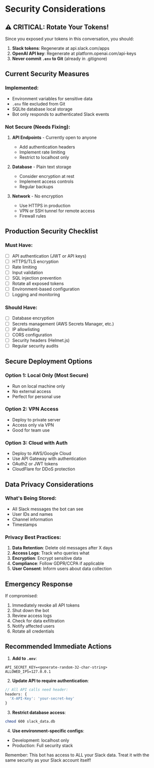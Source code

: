 # Security Considerations

## ⚠️ CRITICAL: Rotate Your Tokens!
Since you exposed your tokens in this conversation, you should:
1. **Slack tokens**: Regenerate at api.slack.com/apps
2. **OpenAI API key**: Regenerate at platform.openai.com/api-keys
3. **Never commit `.env` to Git** (already in .gitignore)

## Current Security Measures

###  Implemented:
- Environment variables for sensitive data
- `.env` file excluded from Git
- SQLite database local storage
- Bot only responds to authenticated Slack events

###  Not Secure (Needs Fixing):

1. **API Endpoints** - Currently open to anyone
   - Add authentication headers
   - Implement rate limiting
   - Restrict to localhost only

2. **Database** - Plain text storage
   - Consider encryption at rest
   - Implement access controls
   - Regular backups

3. **Network** - No encryption
   - Use HTTPS in production
   - VPN or SSH tunnel for remote access
   - Firewall rules

## Production Security Checklist

### Must Have:
- [ ] API authentication (JWT or API keys)
- [ ] HTTPS/TLS encryption
- [ ] Rate limiting
- [ ] Input validation
- [ ] SQL injection prevention
- [ ] Rotate all exposed tokens
- [ ] Environment-based configuration
- [ ] Logging and monitoring

### Should Have:
- [ ] Database encryption
- [ ] Secrets management (AWS Secrets Manager, etc.)
- [ ] IP allowlisting
- [ ] CORS configuration
- [ ] Security headers (Helmet.js)
- [ ] Regular security audits

## Secure Deployment Options

### Option 1: Local Only (Most Secure)
- Run on local machine only
- No external access
- Perfect for personal use

### Option 2: VPN Access
- Deploy to private server
- Access only via VPN
- Good for team use

### Option 3: Cloud with Auth
- Deploy to AWS/Google Cloud
- Use API Gateway with authentication
- OAuth2 or JWT tokens
- CloudFlare for DDoS protection

## Data Privacy Considerations

### What's Being Stored:
- All Slack messages the bot can see
- User IDs and names
- Channel information
- Timestamps

### Privacy Best Practices:
1. **Data Retention**: Delete old messages after X days
2. **Access Logs**: Track who queries what
3. **Encryption**: Encrypt sensitive data
4. **Compliance**: Follow GDPR/CCPA if applicable
5. **User Consent**: Inform users about data collection

## Emergency Response

If compromised:
1. Immediately revoke all API tokens
2. Shut down the bot
3. Review access logs
4. Check for data exfiltration
5. Notify affected users
6. Rotate all credentials

## Recommended Immediate Actions

1. **Add to `.env`**:
```
API_SECRET_KEY=<generate-random-32-char-string>
ALLOWED_IPS=127.0.0.1
```

2. **Update API to require authentication**:
```javascript
// All API calls need header:
headers: {
  'X-API-Key': 'your-secret-key'
}
```

3. **Restrict database access**:
```bash
chmod 600 slack_data.db
```

4. **Use environment-specific configs**:
- Development: localhost only
- Production: Full security stack

Remember: This bot has access to ALL your Slack data. Treat it with the same security as your Slack account itself!